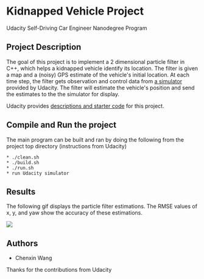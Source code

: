 # Kidnapped Vehicle Project 
Udacity Self-Driving Car Engineer Nanodegree Program


## Project Description

The goal of this project is to implement a 2 dimensional particle filter in C++, which helps a kidnapped vehicle identify its location. The filter is given a map and a (noisy) GPS estimate of the vehicle's initial location. At each time step, the filter gets observation and control data from [a simulator](https://github.com/udacity/self-driving-car-sim/releases) provided by Udacity. The filter will estimate the vehicle's position and send the estimates to the the simulator for display. 

Udacity provides [descriptions and starter code](https://github.com/udacity/CarND-Kidnapped-Vehicle-Project) for this project. 


## Compile and Run the project

The main program can be built and ran by doing the following from the project top directory (instructions from Udacity)

```
* ./clean.sh 
* ./build.sh
* ./run.sh
* run Udacity simulator

```
## Results
The following gif displays the particle filter estimations. The RMSE values of x, y, and yaw show the accuracy of these estimations.

![](kidnapped_vehicle.gif)

## Authors

* Chenxin Wang

Thanks for the contributions from Udacity





